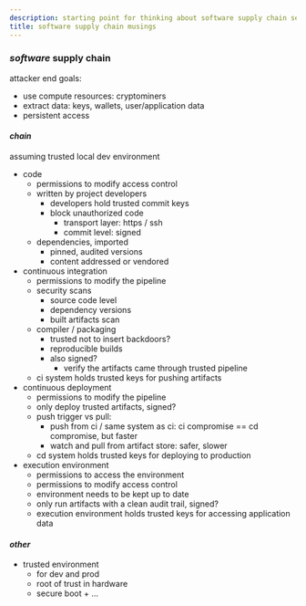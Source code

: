 ```yaml
---
description: starting point for thinking about software supply chain security
title: software supply chain musings
---
```


### _software_ supply chain

attacker end goals:

- use compute resources: cryptominers
- extract data: keys, wallets, user/application data
- persistent access

#### _chain_

assuming trusted local dev environment

- code
  - permissions to modify access control
  - written by project developers
    - developers hold trusted commit keys
    - block unauthorized code
      - transport layer: https / ssh
      - commit level: signed
  - dependencies, imported
    - pinned, audited versions
    - content addressed or vendored
- continuous integration
  - permissions to modify the pipeline
  - security scans
    - source code level
    - dependency versions
    - built artifacts scan
  - compiler / packaging
    - trusted not to insert backdoors?
    - reproducible builds
    - also signed?
      - verify the artifacts came through trusted pipeline
  - ci system holds trusted keys for pushing artifacts
- continuous deployment
  - permissions to modify the pipeline
  - only deploy trusted artifacts, signed?
  - push trigger vs pull:
    - push from ci / same system as ci: ci compromise == cd compromise, but faster
    - watch and pull from artifact store: safer, slower
  - cd system holds trusted keys for deploying to production
- execution environment
  - permissions to access the environment
  - permissions to modify access control
  - environment needs to be kept up to date
  - only run artifacts with a clean audit trail, signed?
  - execution environment holds trusted keys for accessing application data

#### _other_

- trusted environment
  - for dev and prod
  - root of trust in hardware
  - secure boot + ...
